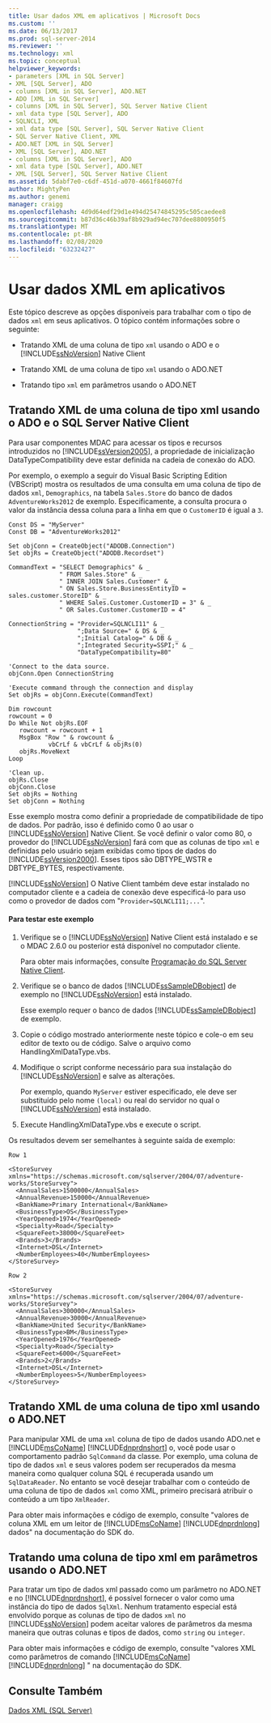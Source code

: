 ```yaml
---
title: Usar dados XML em aplicativos | Microsoft Docs
ms.custom: ''
ms.date: 06/13/2017
ms.prod: sql-server-2014
ms.reviewer: ''
ms.technology: xml
ms.topic: conceptual
helpviewer_keywords:
- parameters [XML in SQL Server]
- XML [SQL Server], ADO
- columns [XML in SQL Server], ADO.NET
- ADO [XML in SQL Server]
- columns [XML in SQL Server], SQL Server Native Client
- xml data type [SQL Server], ADO
- SQLNCLI, XML
- xml data type [SQL Server], SQL Server Native Client
- SQL Server Native Client, XML
- ADO.NET [XML in SQL Server]
- XML [SQL Server], ADO.NET
- columns [XML in SQL Server], ADO
- xml data type [SQL Server], ADO.NET
- XML [SQL Server], SQL Server Native Client
ms.assetid: 5dabf7e0-c6df-451d-a070-4661f84607fd
author: MightyPen
ms.author: genemi
manager: craigg
ms.openlocfilehash: 4d9d64edf29d1e494d25474845295c505caedee8
ms.sourcegitcommit: b87d36c46b39af8b929ad94ec707dee8800950f5
ms.translationtype: MT
ms.contentlocale: pt-BR
ms.lasthandoff: 02/08/2020
ms.locfileid: "63232427"
---
```

# <a name="use-xml-data-in-applications"></a>Usar dados XML em aplicativos
  Este tópico descreve as opções disponíveis para trabalhar com o tipo de dados `xml` em seus aplicativos. O tópico contém informações sobre o seguinte:  
  
-   Tratando XML de uma coluna de tipo `xml` usando o ADO e o [!INCLUDE[ssNoVersion](../../includes/ssnoversion-md.md)] Native Client  
  
-   Tratando XML de uma coluna de tipo `xml` usando o ADO.NET  
  
-   Tratando tipo `xml` em parâmetros usando o ADO.NET  
  
## <a name="handling-xml-from-an-xml-type-column-by-using-ado-and-sql-server-native-client"></a>Tratando XML de uma coluna de tipo xml usando o ADO e o SQL Server Native Client  
 Para usar componentes MDAC para acessar os tipos e recursos introduzidos no [!INCLUDE[ssVersion2005](../../includes/ssversion2005-md.md)], a propriedade de inicialização DataTypeCompatibility deve estar definida na cadeia de conexão do ADO.  
  
 Por exemplo, o exemplo a seguir do Visual Basic Scripting Edition (VBScript) mostra os resultados de uma consulta em uma coluna de tipo de dados `xml`, `Demographics`, na tabela `Sales.Store` do banco de dados `AdventureWorks2012` de exemplo. Especificamente, a consulta procura o valor da instância dessa coluna para a linha em que o `CustomerID` é igual a `3`.  
  
```  
Const DS = "MyServer"  
Const DB = "AdventureWorks2012"  
  
Set objConn = CreateObject("ADODB.Connection")  
Set objRs = CreateObject("ADODB.Recordset")  
  
CommandText = "SELECT Demographics" & _  
              " FROM Sales.Store" & _  
              " INNER JOIN Sales.Customer" & _  
              " ON Sales.Store.BusinessEntityID = sales.customer.StoreID" & _  
              " WHERE Sales.Customer.CustomerID = 3" & _  
              " OR Sales.Customer.CustomerID = 4"  
  
ConnectionString = "Provider=SQLNCLI11" & _  
                   ";Data Source=" & DS & _  
                   ";Initial Catalog=" & DB & _  
                   ";Integrated Security=SSPI;" & _  
                   "DataTypeCompatibility=80"  
  
'Connect to the data source.  
objConn.Open ConnectionString  
  
'Execute command through the connection and display  
Set objRs = objConn.Execute(CommandText)  
  
Dim rowcount  
rowcount = 0  
Do While Not objRs.EOF  
   rowcount = rowcount + 1  
   MsgBox "Row " & rowcount & _  
           vbCrLf & vbCrLf & objRs(0)  
   objRs.MoveNext  
Loop  
  
'Clean up.  
objRs.Close  
objConn.Close  
Set objRs = Nothing  
Set objConn = Nothing  
```  
  
 Esse exemplo mostra como definir a propriedade de compatibilidade de tipo de dados. Por padrão, isso é definido como 0 ao usar o [!INCLUDE[ssNoVersion](../../includes/ssnoversion-md.md)] Native Client. Se você definir o valor como 80, o provedor do [!INCLUDE[ssNoVersion](../../includes/ssnoversion-md.md)] fará com que as colunas de tipo `xml` e definidas pelo usuário sejam exibidas como tipos de dados do [!INCLUDE[ssVersion2000](../../includes/ssversion2000-md.md)]. Esses tipos são DBTYPE_WSTR e DBTYPE_BYTES, respectivamente.  
  
 
  [!INCLUDE[ssNoVersion](../../includes/ssnoversion-md.md)] O Native Client também deve estar instalado no computador cliente e a cadeia de conexão deve especificá-lo para uso como o provedor de dados com "`Provider=SQLNCLI11;...`".  
  
#### <a name="to-test-this-example"></a>Para testar este exemplo  
  
1.  Verifique se o [!INCLUDE[ssNoVersion](../../includes/ssnoversion-md.md)] Native Client está instalado e se o MDAC 2.6.0 ou posterior está disponível no computador cliente.  
  
     Para obter mais informações, consulte [Programação do SQL Server Native Client](../native-client/sql-server-native-client-programming.md).  
  
2.  Verifique se o banco de dados [!INCLUDE[ssSampleDBobject](../../includes/sssampledbobject-md.md)] de exemplo no [!INCLUDE[ssNoVersion](../../includes/ssnoversion-md.md)] está instalado.  
  
     Esse exemplo requer o banco de dados [!INCLUDE[ssSampleDBobject](../../includes/sssampledbobject-md.md)] de exemplo.  
  
3.  Copie o código mostrado anteriormente neste tópico e cole-o em seu editor de texto ou de código. Salve o arquivo como HandlingXmlDataType.vbs.  
  
4.  Modifique o script conforme necessário para sua instalação do [!INCLUDE[ssNoVersion](../../includes/ssnoversion-md.md)] e salve as alterações.  
  
     Por exemplo, quando `MyServer` estiver especificado, ele deve ser substituído pelo nome `(local)` ou real do servidor no qual o [!INCLUDE[ssNoVersion](../../includes/ssnoversion-md.md)] está instalado.  
  
5.  Execute HandlingXmlDataType.vbs e execute o script.  
  
 Os resultados devem ser semelhantes à seguinte saída de exemplo:  
  
```  
Row 1  
  
<StoreSurvey xmlns="https://schemas.microsoft.com/sqlserver/2004/07/adventure-works/StoreSurvey">  
  <AnnualSales>1500000</AnnualSales>  
  <AnnualRevenue>150000</AnnualRevenue>  
  <BankName>Primary International</BankName>  
  <BusinessType>OS</BusinessType>  
  <YearOpened>1974</YearOpened>  
  <Specialty>Road</Specialty>  
  <SquareFeet>38000</SquareFeet>  
  <Brands>3</Brands>  
  <Internet>DSL</Internet>  
  <NumberEmployees>40</NumberEmployees>  
</StoreSurvey>  
  
Row 2  
  
<StoreSurvey xmlns="https://schemas.microsoft.com/sqlserver/2004/07/adventure-works/StoreSurvey">  
  <AnnualSales>300000</AnnualSales>  
  <AnnualRevenue>30000</AnnualRevenue>  
  <BankName>United Security</BankName>  
  <BusinessType>BM</BusinessType>  
  <YearOpened>1976</YearOpened>  
  <Specialty>Road</Specialty>  
  <SquareFeet>6000</SquareFeet>  
  <Brands>2</Brands>  
  <Internet>DSL</Internet>  
  <NumberEmployees>5</NumberEmployees>  
</StoreSurvey>  
```  
  
## <a name="handling-xml-from-an-xml-type-column-by-using-adonet"></a>Tratando XML de uma coluna de tipo xml usando o ADO.NET  
 Para manipular XML de uma `xml` coluna de tipo de dados usando ADO.net e [!INCLUDE[msCoName](../../includes/msconame-md.md)] [!INCLUDE[dnprdnshort](../../includes/dnprdnshort-md.md)] o, você pode usar o comportamento padrão `SqlCommand` da classe. Por exemplo, uma coluna de tipo de dados `xml` e seus valores podem ser recuperados da mesma maneira como qualquer coluna SQL é recuperada usando um `SqlDataReader`. No entanto se você desejar trabalhar com o conteúdo de uma coluna de tipo de dados `xml` como XML, primeiro precisará atribuir o conteúdo a um tipo `XmlReader`.  
  
 Para obter mais informações e código de exemplo, consulte "valores de coluna XML em um leitor de [!INCLUDE[msCoName](../../includes/msconame-md.md)] [!INCLUDE[dnprdnlong](../../includes/dnprdnlong-md.md)] dados" na documentação do SDK do.  
  
## <a name="handling-an-xml-type-column-in-parameters-by-using-adonet"></a>Tratando uma coluna de tipo xml em parâmetros usando o ADO.NET  
 Para tratar um tipo de dados xml passado como um parâmetro no ADO.NET e no [!INCLUDE[dnprdnshort](../../includes/dnprdnshort-md.md)], é possível fornecer o valor como uma instância do tipo de dados `SqlXml`. Nenhum tratamento especial está envolvido porque as colunas de tipo de dados `xml` no [!INCLUDE[ssNoVersion](../../includes/ssnoversion-md.md)] podem aceitar valores de parâmetros da mesma maneira que outras colunas e tipos de dados, como `string` ou `integer`.  
  
 Para obter mais informações e código de exemplo, consulte "valores XML como parâmetros de comando [!INCLUDE[msCoName](../../includes/msconame-md.md)] [!INCLUDE[dnprdnlong](../../includes/dnprdnlong-md.md)] " na documentação do SDK.  
  
## <a name="see-also"></a>Consulte Também  
 [Dados XML &#40;SQL Server&#41;](xml-data-sql-server.md)  
  
  
